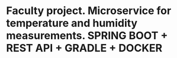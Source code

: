 # Faculty project. Microservice for temperature and humidity measurements. SPRING BOOT + REST API + GRADLE + DOCKER
